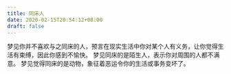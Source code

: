 ```yaml
---
title: 同床人
date: 2020-02-15T20:54:12+08:00
draft: false
---
```


梦见你并不喜欢与之同床的人，预言在现实生活中你对某个人有义务，让你觉得生活有束缚，因此你感到不愉快。
梦见同床的是陌生人，表示你对周围的人都不满意。
梦见觉得同床的是动物，象征着恶运令你的生活或事务变坏了。
